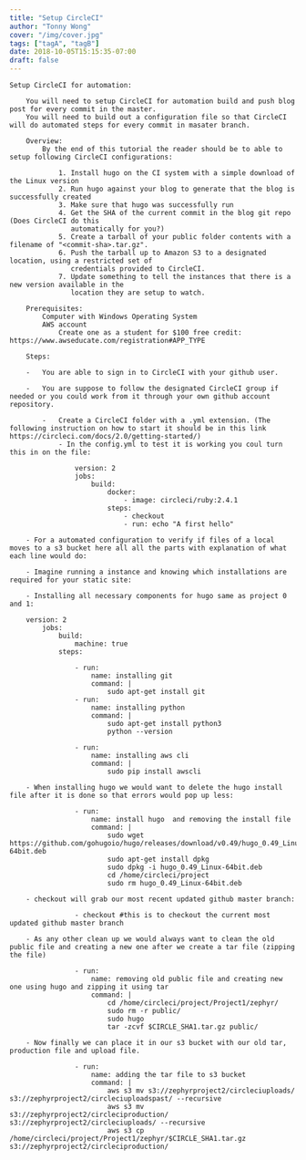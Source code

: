 ```yaml
---
title: "Setup CircleCI"
author: "Tonny Wong"
cover: "/img/cover.jpg"
tags: ["tagA", "tagB"]
date: 2018-10-05T15:15:35-07:00
draft: false
---
```


	Setup CircleCI for automation:
	
		You will need to setup CircleCI for automation build and push blog post for every commit in the master. 
		You will need to build out a configuration file so that CircleCI will do automated steps for every commit in masater branch.
		
		Overview:
			By the end of this tutorial the reader should be to able to setup following CircleCI configurations:
			
				1. Install hugo on the CI system with a simple download of the Linux version
				2. Run hugo against your blog to generate that the blog is successfully created
				3. Make sure that hugo was successfully run
				4. Get the SHA of the current commit in the blog git repo (Does CircleCI do this
				   automatically for you?)
				5. Create a tarball of your public folder contents with a filename of "<commit-sha>.tar.gz".
				6. Push the tarball up to Amazon S3 to a designated location, using a restricted set of
			       credentials provided to CircleCI.
				7. Update something to tell the instances that there is a new version available in the
			       location they are setup to watch.

		Prerequisites:
			Computer with Windows Operating System
			AWS account
        		Create one as a student for $100 free credit: https://www.awseducate.com/registration#APP_TYPE
 
		Steps:
	
		- 	You are able to sign in to CircleCI with your github user.
		
		-	You are suppose to follow the designated CircleCI group if needed or you could work from it through your own github account repository.
		
			-	Create a CircleCI folder with a .yml extension. (The following instruction on how to start it should be in this link https://circleci.com/docs/2.0/getting-started/)
				- In the config.yml to test it is working you coul turn this in on the file:
				
					version: 2
					jobs:
						build:
							docker:
								- image: circleci/ruby:2.4.1
							steps:
								- checkout
								- run: echo "A first hello"
								
		- For a automated configuration to verify if files of a local moves to a s3 bucket here all all the parts with explanation of what each line would do:
		
		- Imagine running a instance and knowing which installations are required for your static site:
		
		- Installing all necessary components for hugo same as project 0 and 1:
		
		version: 2
			jobs:
				build:
					machine: true
				steps:
				
					- run:
						name: installing git  
						command: |
							sudo apt-get install git
					- run:
						name: installing python
						command: |
							sudo apt-get install python3
							python --version
      
					- run:
						name: installing aws cli 
						command: |
							sudo pip install awscli
							
		- When installing hugo we would want to delete the hugo install file after it is done so that errors would pop up less:	
		
					- run:
						name: install hugo  and removing the install file
						command: |
							sudo wget https://github.com/gohugoio/hugo/releases/download/v0.49/hugo_0.49_Linux-64bit.deb
							sudo apt-get install dpkg
							sudo dpkg -i hugo_0.49_Linux-64bit.deb
							cd /home/circleci/project
							sudo rm hugo_0.49_Linux-64bit.deb
							
        - checkout will grab our most recent updated github master branch:
		
					- checkout #this is to checkout the current most updated github master branch 
					
		- As any other clean up we would always want to clean the old public file and creating a new one after we create a tar file (zipping the file)
		
					- run:
						name: removing old public file and creating new one using hugo and zipping it using tar
						command: |
							cd /home/circleci/project/Project1/zephyr/
							sudo rm -r public/
							sudo hugo
							tar -zcvf $CIRCLE_SHA1.tar.gz public/
							
		- Now finally we can place it in our s3 bucket with our old tar, production file and upload file.
		
					- run:
						name: adding the tar file to s3 bucket 
						command: |
							aws s3 mv s3://zephyrproject2/circleciuploads/ s3://zephyrproject2/circleciuploadspast/ --recursive
							aws s3 mv s3://zephyrproject2/circleciproduction/ s3://zephyrproject2/circleciuploads/ --recursive
							aws s3 cp /home/circleci/project/Project1/zephyr/$CIRCLE_SHA1.tar.gz s3://zephyrproject2/circleciproduction/
	